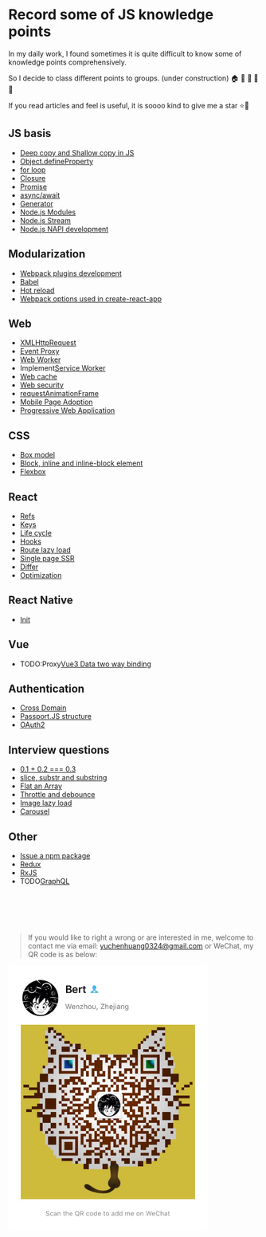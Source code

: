 # Record some of JS knowledge points

In my daily work, I found sometimes it is quite difficult to know some of knowledge points comprehensively.

So I decide to class different points to groups. (under construction) 🏠 🏡 🏫 🏢 🏣

If you read articles and feel is useful, it is soooo kind to give me a star :star::star2:

## JS basis

- [Deep copy and Shallow copy in JS](/js_basis/object_copy.md)
- [Object.defineProperty](/js_basis/object_defineproperty.md)
- [for loop](/js_basis/for_loop.md)
- [Closure](/js_basis/closure.md)
- [Promise](/js_basis/promise.md)
- [async/await](/js_basis/async_await.md)
- [Generator](/js_basis/generator.md)
- [Node.js Modules](/js_basis/node_mo.md)
- [Node.js Stream]()
- [Node.js NAPI development]()

## Modularization

- [Webpack plugins development](/modularization/webpack_structure.md)
- [Babel](/modularization/babel.md)
- [Hot reload](/modularization/hot_reload.md)
- [Webpack options used in create-react-app](/modularization/webpack_options.md)

## Web

- [XMLHttpRequest]()
- [Event Proxy](/web/events_proxy.md)
- [Web Worker](/web/web_worker.md)
- Implement[Service Worker](/web/service_worker.md)
- [Web cache](/web/web_cache.md)
- [Web security](/web/web_security.md)
- [requestAnimationFrame](/web/requestAnimationFrame.md)
- [Mobile Page Adoption]()
- [Progressive Web Application]()

## CSS

- [Box model](/css/box_model.md)
- [Block, inline and inline-block element]()
- [Flexbox]()

## React

- [Refs](/react/refs.md)
- [Keys](/react/keys.md)
- [Life cycle](/react/life_cycle.md)
- [Hooks](/react/hooks.md)
- [Route lazy load](/react/lazy_load.md)
- [Single page SSR](/react/ssr.md)
- [Differ]()
- [Optimization]()

## React Native

- [Init]()

## Vue

- TODO:Proxy[Vue3 Data two way binding]()

## Authentication

- [Cross Domain](/authentication/cross_domain.md)
- [Passport.JS structure](/authentication/passport.md)
- [OAuth2]()

## Interview questions

- [0.1 + 0.2 === 0.3](/interview/epsilon.md)
- [slice, substr and substring](/interview/string_process.md)
- [Flat an Array](/interview/flat_array.md)
- [Throttle and debounce](/interview/debounce_throttle.md)
- [Image lazy load]()
- [Carousel]()

## Other

- [Issue a npm package](/other/npm_issue.md)
- [Redux](/other/redux.md)
- [RxJS](/other/rxjs.md)
- TODO[GraphQL]()

<br />
<br />
<br />
<br />

> If you would like to right a wrong or are interested in me, welcome to contact me via email: yuchenhuang0324@gmail.com or WeChat, my QR code is as below:

<img src="assets/qr_code.jpeg" width="400"/>
